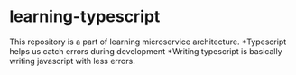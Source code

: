# learning-typescript

This repository is a part of learning microservice architecture.
*Typescript helps us catch errors during development
*Writing typescript is basically writing javascript with less errors.
